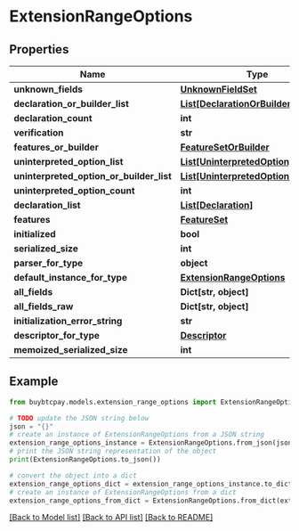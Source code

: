 # ExtensionRangeOptions


## Properties

Name | Type | Description | Notes
------------ | ------------- | ------------- | -------------
**unknown_fields** | [**UnknownFieldSet**](UnknownFieldSet.md) |  | [optional] 
**declaration_or_builder_list** | [**List[DeclarationOrBuilder]**](DeclarationOrBuilder.md) |  | [optional] 
**declaration_count** | **int** |  | [optional] 
**verification** | **str** |  | [optional] 
**features_or_builder** | [**FeatureSetOrBuilder**](FeatureSetOrBuilder.md) |  | [optional] 
**uninterpreted_option_list** | [**List[UninterpretedOption]**](UninterpretedOption.md) |  | [optional] 
**uninterpreted_option_or_builder_list** | [**List[UninterpretedOptionOrBuilder]**](UninterpretedOptionOrBuilder.md) |  | [optional] 
**uninterpreted_option_count** | **int** |  | [optional] 
**declaration_list** | [**List[Declaration]**](Declaration.md) |  | [optional] 
**features** | [**FeatureSet**](FeatureSet.md) |  | [optional] 
**initialized** | **bool** |  | [optional] 
**serialized_size** | **int** |  | [optional] 
**parser_for_type** | **object** |  | [optional] 
**default_instance_for_type** | [**ExtensionRangeOptions**](ExtensionRangeOptions.md) |  | [optional] 
**all_fields** | **Dict[str, object]** |  | [optional] 
**all_fields_raw** | **Dict[str, object]** |  | [optional] 
**initialization_error_string** | **str** |  | [optional] 
**descriptor_for_type** | [**Descriptor**](Descriptor.md) |  | [optional] 
**memoized_serialized_size** | **int** |  | [optional] 

## Example

```python
from buybtcpay.models.extension_range_options import ExtensionRangeOptions

# TODO update the JSON string below
json = "{}"
# create an instance of ExtensionRangeOptions from a JSON string
extension_range_options_instance = ExtensionRangeOptions.from_json(json)
# print the JSON string representation of the object
print(ExtensionRangeOptions.to_json())

# convert the object into a dict
extension_range_options_dict = extension_range_options_instance.to_dict()
# create an instance of ExtensionRangeOptions from a dict
extension_range_options_from_dict = ExtensionRangeOptions.from_dict(extension_range_options_dict)
```
[[Back to Model list]](../README.md#documentation-for-models) [[Back to API list]](../README.md#documentation-for-api-endpoints) [[Back to README]](../README.md)


